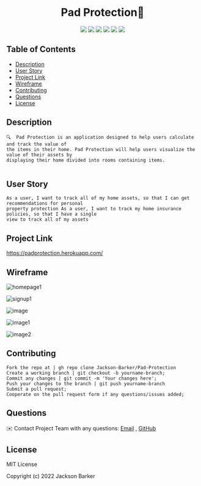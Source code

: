 <h1 align="center">Pad Protection👋</h1>
   <p align="center">
    <img src="https://img.shields.io/badge/Heroku-purple" />
    <img src="https://img.shields.io/badge/Node.js-blue"  />
    <img src="https://img.shields.io/badge/React-yellow"  />
    <img src="https://img.shields.io/badge/-GraphQL API-green" />
    <img src="https://img.shields.io/badge/-MongoDB-red" />
    <img src="https://img.shields.io/badge/-Express.js-orange" />
</p>
   

## Table of Contents
- [Description](#description)
- [User Story](#user-story)
- [Project Link](#project-link)
- [Wireframe](#wireframe)
- [Contributing](#contributing)
- [Questions](#questions)
- [License](#license)

## Description
```
🔍  Pad Protection is an application designed to help users calculate and track the value of
the items in their home. Pad Protection will help users visualize the value of their assets by
displaying their home divided into rooms containing items. 
 
```
 
## User Story
  
```
As a user, I want to track all of my home assets, so that I can get recommendations for personal
property protection As a user, I want to track my home insurance policies, so that I have a single
view to track all of my assets

```

## Project Link
https://padprotection.herokuapp.com/


## Wireframe
![homepage1](https://user-images.githubusercontent.com/88734760/155451129-5ec85667-b31c-4430-a4d9-02825ef6faf7.png)


![signup1](https://user-images.githubusercontent.com/88734760/155451180-83ace124-c583-4a39-9445-9fda95ec04d1.png)


![image](https://user-images.githubusercontent.com/88734760/155845713-3c5a4c1b-cdd5-40b3-9c8f-08f11d209925.png)


![image1](https://user-images.githubusercontent.com/88734760/155845786-56c97be0-4a21-4944-b7e0-335aba87d654.png)


![image2](https://user-images.githubusercontent.com/88734760/155845827-e6302eda-2119-42ed-adbe-fb2276d61a59.png)



## Contributing

```
Fork the repo at | gh repo clone Jackson-Barker/Pad-Protection
Create a working branch | git checkout -b yourname-branch;
Commit any changes | git commit -m 'Your changes here';
Push your changes to the branch | git push yourname-branch
Submit a pull request;
Cooperate on the pull request form if any questions/issues added;
```

## Questions
✉️ Contact Project Team with any questions: [Email](mailto:barkerwjackson@gmail.com) ,   [GitHub](https://github.com/Jackson-Barker)<br />



## License
MIT License

Copyright (c) 2022 Jackson Barker
